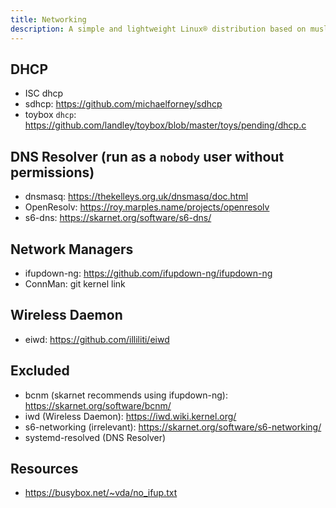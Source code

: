 ```yaml
---
title: Networking
description: A simple and lightweight Linux® distribution based on musl libc and toybox
---
```


## DHCP
- ISC dhcp
- sdhcp: https://github.com/michaelforney/sdhcp
- toybox `dhcp`: https://github.com/landley/toybox/blob/master/toys/pending/dhcp.c

## DNS Resolver (run as a `nobody` user without permissions)
- dnsmasq: https://thekelleys.org.uk/dnsmasq/doc.html
- OpenResolv: https://roy.marples.name/projects/openresolv
- s6-dns: https://skarnet.org/software/s6-dns/

## Network Managers
- ifupdown-ng: https://github.com/ifupdown-ng/ifupdown-ng
- ConnMan: git kernel link

## Wireless Daemon
- eiwd: https://github.com/illiliti/eiwd

## Excluded
- bcnm (skarnet recommends using ifupdown-ng): https://skarnet.org/software/bcnm/
- iwd (Wireless Daemon): https://iwd.wiki.kernel.org/
- s6-networking (irrelevant): https://skarnet.org/software/s6-networking/
- systemd-resolved (DNS Resolver)

## Resources
- https://busybox.net/~vda/no_ifup.txt
